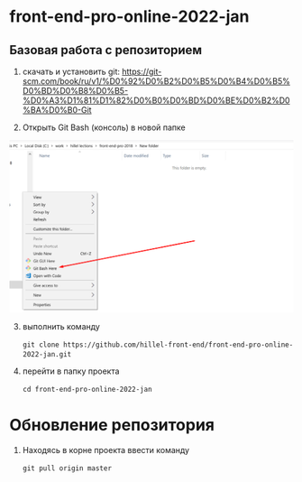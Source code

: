 # front-end-pro-online-2022-jan

## Базовая работа с репозиторием

1) скачать и установить git: https://git-scm.com/book/ru/v1/%D0%92%D0%B2%D0%B5%D0%B4%D0%B5%D0%BD%D0%B8%D0%B5-%D0%A3%D1%81%D1%82%D0%B0%D0%BD%D0%BE%D0%B2%D0%BA%D0%B0-Git
 
2) Открыть Git Bash (консоль) в новой папке
 
 ![Alt Text](src/images/img_1.png)

3) выполнить команду 
 
    `git clone https://github.com/hillel-front-end/front-end-pro-online-2022-jan.git`

4) перейти в папку проекта

    `cd front-end-pro-online-2022-jan`

# Обновление репозитория

1) Находясь в корне проекта ввести команду

    `git pull origin master`